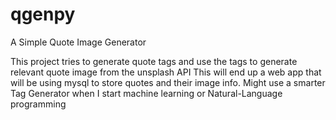 # qgenpy
A Simple Quote Image  Generator

This project tries to generate quote tags and use the tags to generate relevant quote image from the unsplash API
This will end up a web app that will be using mysql to store quotes and their image info.
Might use a smarter Tag Generator when I start machine learning or Natural-Language programming
